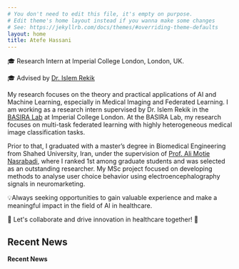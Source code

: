```yaml
---
# You don't need to edit this file, it's empty on purpose.
# Edit theme's home layout instead if you wanna make some changes
# See: https://jekyllrb.com/docs/themes/#overriding-theme-defaults
layout: home
title: Atefe Hassani
---
```

🎓 Research Intern at Imperial College London, London, UK.

🎓 Advised by <a href="https://scholar.google.com/citations?hl=en&user=tb6CVoAAAAAJ&view_op=list_works&sortby=pubdate">Dr. Islem Rekik</a>

My research focuses on the theory and practical applications of AI and Machine Learning, especially in Medical Imaging and Federated Learning. I am working as a research intern supervised by Dr. Islem Rekik in the <a href="https://basira-lab.com/">BASIRA Lab</a> at Imperial College London. At the BASIRA Lab, my research focuses on multi-task federated learning with highly heterogeneous medical image classification tasks.

Prior to that, I graduated with a master’s degree in Biomedical Engineering from Shahed University, Iran, under the supervision of <a href="https://scholar.google.co.uk/citations?hl=en&user=EDmSL6cAAAAJ&view_op=list_works&sortby=pubdate">Prof. Ali Motie Nasrabadi</a>, where I ranked 1st among graduate students and was selected as an outstanding researcher. My MSc project focused on developing methods to analyse user choice behavior using electroencephalography signals in neuromarketing.

<!--Prior to that, I was a visiting researcher in the Bio-Imaging lab at Antwerp University, from 2021 to 2022, where my research was focused on signal processing using electrophysiological recordings in the hippocampus with and without stimulation of cholinergic neurons in the medial septum in rats with the aim of providing valuable information for the development of new therapeutic strategies in Alzheimer’s Disease (AD). -->

💡Always seeking opportunities to gain valuable experience and make a meaningful impact in the field of AI in healthcare.

🌟 Let's collaborate and drive innovation in healthcare together! 🌟

## Recent News 

<b>Recent News </b>

<!-- <a href="https://faculty.washington.edu/ajko/">Amy Ko</a> -->
<!-- <a href="#" target="_blank">url</a> -->